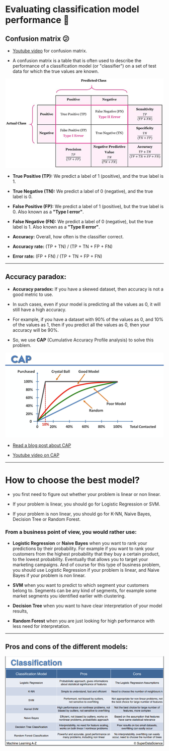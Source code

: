 # Evaluating classification model performance 💃

## Confusion matrix 😕

- [Youtube video](https://www.youtube.com/watch?v=AyP85ocS-8Y) for confusion matrix.

- A confusion matrix is a table that is often used to describe the performance of a classification model (or "classifier") on a set of test data for which the true values are known.

![confusion_matrix](../../images/03_classification/confusion_matrix.jpg)

- **True Positive (TP):** We predict a label of 1 (positive), and the true label is 1.

- **True Negative (TN):** We predict a label of 0 (negative), and the true label is 0.

- **False Positive (FP):** We predict a label of 1 (positive), but the true label is 0. Also known as a **"Type I error"**.

- **False Negative (FN):** We predict a label of 0 (negative), but the true label is 1. Also known as a **"Type II error"**.

- **Accuracy:** Overall, how often is the classifier correct.

- **Accuracy rate:** (TP + TN) / (TP + TN + FP + FN)

- **Error rate:** (FP + FN) / (TP + TN + FP + FN)

---

## Accuracy paradox:

- **Accuracy paradox:** If you have a skewed dataset, then accuracy is not a good metric to use.

- In such cases, even if your model is predicting all the values as 0, it will still have a high accuracy.

- For example, if you have a dataset with 90% of the values as 0, and 10% of the values as 1, then if you predict all the values as 0, then your accuracy will be 90%.

- So, we use **CAP** (Cumulative Accuracy Profile analysis) to solve this problem.

![CAP](../../images/03_classification/cap.png)

- [Read a blog post about CAP](https://www.geeksforgeeks.org/python-cap-cumulative-accuracy-profile-analysis/)

- [Youtube video on CAP](https://www.youtube.com/watch?v=reiZ61V2OlI)

---

# How to choose the best model?

- you first need to figure out whether your problem is linear or non linear.

- If your problem is linear, you should go for Logistic Regression or SVM.

- If your problem is non linear, you should go for K-NN, Naive Bayes, Decision Tree or Random Forest.

### From a business point of view, you would rather use:

- **Logistic Regression** or **Naive Bayes** when you want to rank your predictions by their probability. For example if you want to rank your customers from the highest probability that they buy a certain product, to the lowest probability. Eventually that allows you to target your marketing campaigns. And of course for this type of business problem, you should use Logistic Regression if your problem is linear, and Naive Bayes if your problem is non linear.

- **SVM** when you want to predict to which segment your customers belong to. Segments can be any kind of segments, for example some market segments you identified earlier with clustering.

- **Decision Tree** when you want to have clear interpretation of your model results,

- **Random Forest** when you are just looking for high performance with less need for interpretation. 

---

## Pros and cons of the different models:
![Pros and cons of the different models](../../images/03_classification/Classification_Pros_Cons.png)